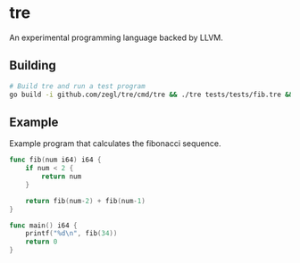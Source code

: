 # tre

An experimental programming language backed by LLVM.

## Building 

```bash
# Build tre and run a test program
go build -i github.com/zegl/tre/cmd/tre && ./tre tests/tests/fib.tre && ./output-binary
```

## Example

Example program that calculates the fibonacci sequence.

```go
func fib(num i64) i64 {
    if num < 2 {
        return num
    }

    return fib(num-2) + fib(num-1)
}

func main() i64 {
    printf("%d\n", fib(34))
    return 0
}
```
